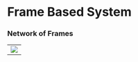 # Frame Based System

### Network of Frames 

  <table>
    <tr>
     <td><img src="/ScreenShots/1.png"></td>
    </tr>
  </table>
